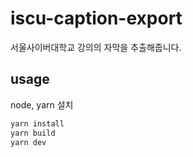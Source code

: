 # iscu-caption-export
서울사이버대학교 강의의 자막을 추출해줍니다.

## usage
node, yarn 설치
```bash
yarn install
yarn build
yarn dev
```